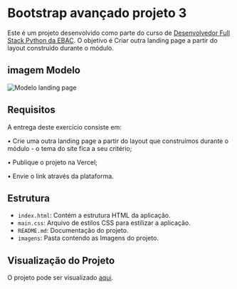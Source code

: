 # Bootstrap avançado projeto 3

Este é um projeto desenvolvido como parte do curso de [Desenvolvedor Full Stack Python da EBAC](https://ebaconline.com.br/full-stack-python). O objetivo é Criar outra landing page a partir do layout construído durante o módulo.

## imagem Modelo

![Modelo landing page](images/Modelopaginarestaurante.png)

## Requisitos

A entrega deste exercício consiste em:

• Crie uma outra landing page a partir do layout que construímos durante o módulo - o tema do site fica a seu critério;

• Publique o projeto na Vercel;

• Envie o link através da plataforma. 

## Estrutura

- `index.html`: Contém a estrutura HTML da aplicação.
- `main.css`: Arquivo de estilos CSS para estilizar a aplicação.
- `README.md`: Documentação do projeto.
- `imagens`: Pasta contendo as Imagens do projeto.


## Visualização do Projeto

O projeto pode ser visualizado [aqui](https://projeto3-ebac-bootratap.vercel.app/).
